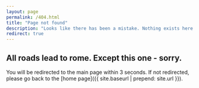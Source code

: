 ```yaml
---
layout: page
permalink: /404.html
title: "Page not found"
description: "Looks like there has been a mistake. Nothing exists here."
redirect: true
---
```


## All roads lead to rome. Except this one - sorry. 

You will be redirected to the main page within 3 seconds. If not redirected, please go back to the [home page]({{ site.baseurl | prepend: site.url }}).
